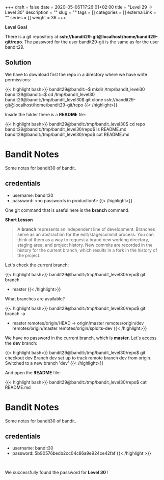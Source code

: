 +++
draft = false
date = 2020-05-06T17:26:01+02:00
title = "Level 29 -> Level 30"
description = ""
slug = ""
tags = []
categories = []
externalLink = ""
series = []
weight = 36
+++

**Level Goal**

There is a git repository at **ssh://bandit29-git@localhost/home/bandit29-git/repo**. The password for the user bandit29-git is the same as for the user bandit29.

## Solution ##

We have to download first the repo in a directory where we have write permissions:

{{< highlight bash>}}
bandit29@bandit:~$ mkdir /tmp/bandit_level30
bandit29@bandit:~$ cd /tmp/bandit_level30
bandit29@bandit:/tmp/bandit_level30$ git clone ssh://bandit29-git@localhost/home/bandit29-git/repo
{{< /highlight>}}

Inside the folder there is a **README** file:

{{< highlight bash>}}
bandit29@bandit:/tmp/bandit_level30$ cd repo
bandit29@bandit:/tmp/bandit_level30/repo$ ls
README.md
bandit29@bandit:/tmp/bandit_level30/repo$ cat README.md
# Bandit Notes
Some notes for bandit30 of bandit.

## credentials

- username: bandit30
- password: <no passwords in production!>
{{< /highlight>}}

One git command that is useful here is the **branch** command.

**Short Lesson**

> A **branch** represents an independent line of development. Branches serve as an abstraction for the edit/stage/commit process. You can think of them as a way to request a brand new working directory, staging area, and project history. New commits are recorded in the history for the current branch, which results in a fork in the history of the project.

Let's check the current branch:

{{< highlight bash>}}
bandit29@bandit:/tmp/bandit_level30/repo$ git branch
* master
{{< /highlight>}}

What branches are available?

{{< highlight bash>}}
bandit29@bandit:/tmp/bandit_level30/repo$ git branch -a
* master
  remotes/origin/HEAD -> origin/master
  remotes/origin/dev
  remotes/origin/master
  remotes/origin/sploits-dev
{{< /highlight>}}

We have no password in the current branch, which is **master**. Let's access the **dev** branch:

{{< highlight bash>}}
bandit29@bandit:/tmp/bandit_level30/repo$ git checkout dev
Branch dev set up to track remote branch dev from origin.
Switched to a new branch 'dev'
{{< /highlight>}}

And open the **README** file:

{{< highlight bash>}}
bandit29@bandit:/tmp/bandit_level30/repo$ cat README.md
# Bandit Notes
Some notes for bandit30 of bandit.

## credentials

- username: bandit30
- password: 5b90576bedb2cc04c86a9e924ce42faf
{{< /highlight >}}


&nbsp;

We successfully found the password for **Level 30** !
